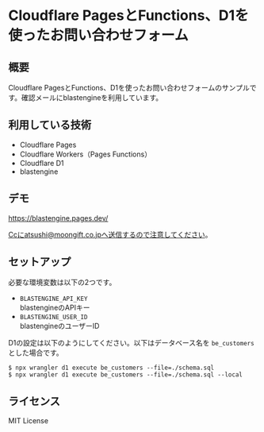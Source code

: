 # Cloudflare PagesとFunctions、D1を使ったお問い合わせフォーム

## 概要

Cloudflare PagesとFunctions、D1を使ったお問い合わせフォームのサンプルです。確認メールにblastengineを利用しています。

## 利用している技術

- Cloudflare Pages
- Cloudflare Workers（Pages Functions）
- Cloudflare D1
- blastengine

## デモ

https://blastengine.pages.dev/

Ccにatsushi@moongift.co.jpへ送信するので注意してください。

## セットアップ

必要な環境変数は以下の2つです。

- `BLASTENGINE_API_KEY`  
blastengineのAPIキー
- `BLASTENGINE_USER_ID`  
blastengineのユーザーID

D1の設定は以下のようにしてください。以下はデータベース名を `be_customers` とした場合です。

```
$ npx wrangler d1 execute be_customers --file=./schema.sql
$ npx wrangler d1 execute be_customers --file=./schema.sql --local
```

## ライセンス

MIT License
